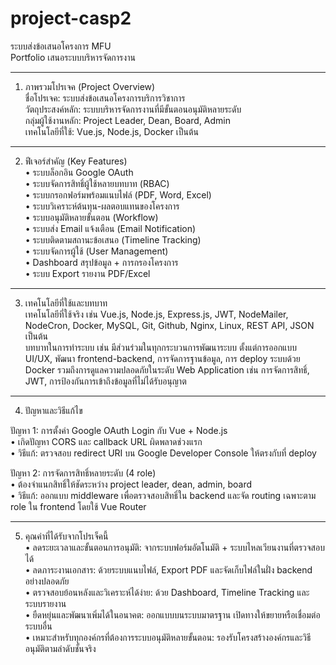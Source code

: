# project-casp2
ระบบส่งข้อเสนอโครงการ MFU  
Portfolio เสนอระบบบริหารจัดการงาน  

---

1. ภาพรวมโปรเจค (Project Overview)  
ชื่อโปรเจค: ระบบส่งข้อเสนอโครงการบริการวิชาการ  
วัตถุประสงค์หลัก: ระบบบริหารจัดการงานที่มีขั้นตอนอนุมัติหลายระดับ  
กลุ่มผู้ใช้งานหลัก: Project Leader, Dean, Board, Admin  
เทคโนโลยีที่ใช้: Vue.js, Node.js, Docker เป็นต้น  

---

2. ฟีเจอร์สำคัญ (Key Features)  
• ระบบล็อกอิน Google OAuth  
• ระบบจัดการสิทธิ์ผู้ใช้หลายบทบาท (RBAC)  
• ระบบกรอกฟอร์มพร้อมแนบไฟล์ (PDF, Word, Excel)  
• ระบบวิเคราะห์ต้นทุน-ผลตอบแทนของโครงการ  
• ระบบอนุมัติหลายขั้นตอน (Workflow)  
• ระบบส่ง Email แจ้งเตือน (Email Notification)  
• ระบบติดตามสถานะข้อเสนอ (Timeline Tracking)  
• ระบบจัดการผู้ใช้ (User Management)  
• Dashboard สรุปข้อมูล + การกรองโครงการ  
• ระบบ Export รายงาน PDF/Excel  

---

3. เทคโนโลยีที่ใช้และบทบาท  
เทคโนโลยีที่ใช้จริง เช่น Vue.js, Node.js, Express.js, JWT, NodeMailer, NodeCron, Docker, MySQL, Git, Github, Nginx, Linux, REST API, JSON เป็นต้น  
บทบาทในการทำระบบ เช่น มีส่วนร่วมในทุกกระบวนการพัฒนาระบบ ตั้งแต่การออกแบบ UI/UX, พัฒนา frontend-backend, การจัดการฐานข้อมูล, การ deploy ระบบด้วย Docker รวมถึงการดูแลความปลอดภัยในระดับ Web Application เช่น การจัดการสิทธิ์, JWT, การป้องกันการเข้าถึงข้อมูลที่ไม่ได้รับอนุญาต  

---

4. ปัญหาและวิธีแก้ไข  

ปัญหา 1: การตั้งค่า Google OAuth Login กับ Vue + Node.js  
• เกิดปัญหา CORS และ callback URL ผิดพลาดช่วงแรก  
• วิธีแก้: ตรวจสอบ redirect URI บน Google Developer Console ให้ตรงกับที่ deploy  

ปัญหา 2: การจัดการสิทธิ์หลายระดับ (4 role)  
• ต้องจำแนกสิทธิ์ให้ชัดระหว่าง project leader, dean, admin, board  
• วิธีแก้: ออกแบบ middleware เพื่อตรวจสอบสิทธิ์ใน backend และจัด routing เฉพาะตาม role ใน frontend โดยใช้ Vue Router  

---

5. คุณค่าที่ได้รับจากโปรเจ็คนี้  
• ลดระยะเวลาและขั้นตอนการอนุมัติ: จากระบบฟอร์มอัตโนมัติ + ระบบไหลเวียนงานที่ตรวจสอบได้  
• ลดภาระงานเอกสาร: ด้วยระบบแนบไฟล์, Export PDF และจัดเก็บไฟล์ในฝั่ง backend อย่างปลอดภัย  
• ตรวจสอบย้อนหลังและวิเคราะห์ได้ง่าย: ด้วย Dashboard, Timeline Tracking และระบบรายงาน  
• ยืดหยุ่นและพัฒนาเพิ่มได้ในอนาคต: ออกแบบบนระบบมาตรฐาน เปิดทางให้ขยายหรือเชื่อมต่อระบบอื่น  
• เหมาะสำหรับทุกองค์กรที่ต้องการระบบอนุมัติหลายขั้นตอน: รองรับโครงสร้างองค์กรและวิธีอนุมัติตามลำดับชั้นจริง  
